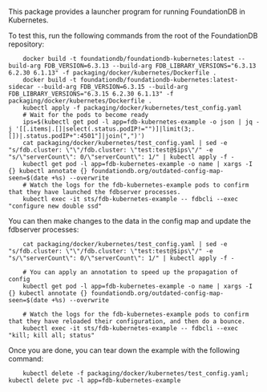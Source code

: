 
This package provides a launcher program for running FoundationDB in Kubernetes.

To test this, run the following commands from the root of the FoundationDB
repository:

		docker build -t foundationdb/foundationdb-kubernetes:latest --build-arg FDB_VERSION=6.3.13 --build-arg FDB_LIBRARY_VERSIONS="6.3.13 6.2.30 6.1.13" -f packaging/docker/kubernetes/Dockerfile .
		docker build -t foundationdb/foundationdb-kubernetes:latest-sidecar --build-arg FDB_VERSION=6.3.15 --build-arg FDB_LIBRARY_VERSIONS="6.3.15 6.2.30 6.1.13" -f packaging/docker/kubernetes/Dockerfile .
		kubectl apply -f packaging/docker/kubernetes/test_config.yaml
		# Wait for the pods to become ready
		ips=$(kubectl get pod -l app=fdb-kubernetes-example -o json | jq -j '[[.items|.[]|select(.status.podIP!="")]|limit(3;.[])|.status.podIP+":4501"]|join(",")')
		cat packaging/docker/kubernetes/test_config.yaml | sed -e "s/fdb.cluster: \"\"/fdb.cluster: \"test:test@$ips\"/" -e "s/\"serverCount\": 0/\"serverCount\": 1/" | kubectl apply -f -
		kubectl get pod -l app=fdb-kubernetes-example -o name | xargs -I {} kubectl annotate {} foundationdb.org/outdated-config-map-seen=$(date +%s) --overwrite
		# Watch the logs for the fdb-kubernetes-example pods to confirm that they have launched the fdbserver processes.
		kubectl exec -it sts/fdb-kubernetes-example -- fdbcli --exec "configure new double ssd"

You can then make changes to the data in the config map and update the fdbserver processes:

		cat packaging/docker/kubernetes/test_config.yaml | sed -e "s/fdb.cluster: \"\"/fdb.cluster: \"test:test@$ips\"/" -e "s/\"serverCount\": 0/\"serverCount\": 1/" | kubectl apply -f -

		# You can apply an annotation to speed up the propagation of config
		kubectl get pod -l app=fdb-kubernetes-example -o name | xargs -I {} kubectl annotate {} foundationdb.org/outdated-config-map-seen=$(date +%s) --overwrite

		# Watch the logs for the fdb-kubernetes-example pods to confirm that they have reloaded their configuration, and then do a bounce.
		kubectl exec -it sts/fdb-kubernetes-example -- fdbcli --exec "kill; kill all; status"

Once you are done, you can tear down the example with the following command:

		kubectl delete -f packaging/docker/kubernetes/test_config.yaml; kubectl delete pvc -l app=fdb-kubernetes-example
